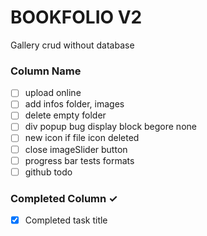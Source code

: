 # BOOKFOLIO V2
Gallery crud without database

### Column Name
- [ ] upload online
- [ ] add infos folder, images
- [ ] delete empty folder
- [ ] div popup bug display block begore none
- [ ] new icon if file icon deleted
- [ ] close imageSlider button
- [ ] progress bar tests formats
- [ ] github todo 

### Completed Column ✓
- [x] Completed task title 




